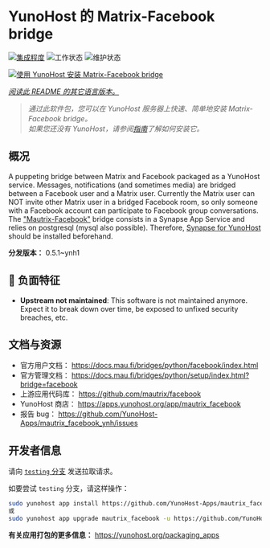 <!--
注意：此 README 由 <https://github.com/YunoHost/apps/tree/master/tools/readme_generator> 自动生成
请勿手动编辑。
-->

# YunoHost 的 Matrix-Facebook bridge

[![集成程度](https://dash.yunohost.org/integration/mautrix_facebook.svg)](https://dash.yunohost.org/appci/app/mautrix_facebook) ![工作状态](https://ci-apps.yunohost.org/ci/badges/mautrix_facebook.status.svg) ![维护状态](https://ci-apps.yunohost.org/ci/badges/mautrix_facebook.maintain.svg)

[![使用 YunoHost 安装 Matrix-Facebook bridge](https://install-app.yunohost.org/install-with-yunohost.svg)](https://install-app.yunohost.org/?app=mautrix_facebook)

*[阅读此 README 的其它语言版本。](./ALL_README.md)*

> *通过此软件包，您可以在 YunoHost 服务器上快速、简单地安装 Matrix-Facebook bridge。*  
> *如果您还没有 YunoHost，请参阅[指南](https://yunohost.org/install)了解如何安装它。*

## 概况

A puppeting bridge between Matrix and Facebook packaged as a YunoHost service. Messages, notifications (and sometimes media) are bridged between a Facebook user and a Matrix user. Currently the Matrix user can NOT invite other Matrix user in a bridged Facebook room, so only someone with a Facebook account can participate to Facebook group conversations. The ["Mautrix-Facebook"](https://docs.mau.fi/bridges/python/facebook/index.html) bridge consists in a Synapse App Service and relies on postgresql (mysql also possible). Therefore, [Synapse for YunoHost](https://github.com/YunoHost-Apps/synapse_ynh) should be installed beforehand.


**分发版本：** 0.5.1~ynh1
## :red_circle: 负面特征

- **Upstream not maintained**: This software is not maintained anymore. Expect it to break down over time, be exposed to unfixed security breaches, etc.

## 文档与资源

- 官方用户文档： <https://docs.mau.fi/bridges/python/facebook/index.html>
- 官方管理文档： <https://docs.mau.fi/bridges/python/setup/index.html?bridge=facebook>
- 上游应用代码库： <https://github.com/mautrix/facebook>
- YunoHost 商店： <https://apps.yunohost.org/app/mautrix_facebook>
- 报告 bug： <https://github.com/YunoHost-Apps/mautrix_facebook_ynh/issues>

## 开发者信息

请向 [`testing` 分支](https://github.com/YunoHost-Apps/mautrix_facebook_ynh/tree/testing) 发送拉取请求。

如要尝试 `testing` 分支，请这样操作：

```bash
sudo yunohost app install https://github.com/YunoHost-Apps/mautrix_facebook_ynh/tree/testing --debug
或
sudo yunohost app upgrade mautrix_facebook -u https://github.com/YunoHost-Apps/mautrix_facebook_ynh/tree/testing --debug
```

**有关应用打包的更多信息：** <https://yunohost.org/packaging_apps>
